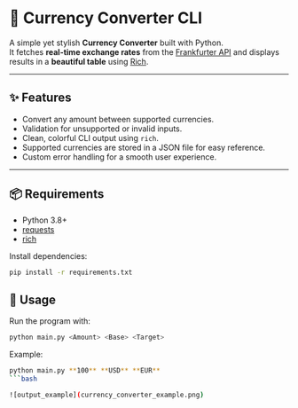 # 💱 Currency Converter CLI

A simple yet stylish **Currency Converter** built with Python.  
It fetches **real-time exchange rates** from the [Frankfurter API](https://www.frankfurter.app/) and displays results in a **beautiful table** using [Rich](https://github.com/Textualize/rich).  

---

## ✨ Features
- Convert any amount between supported currencies.
- Validation for unsupported or invalid inputs.
- Clean, colorful CLI output using `rich`.
- Supported currencies are stored in a JSON file for easy reference.
- Custom error handling for a smooth user experience.

---

## 📦 Requirements
- Python 3.8+
- [requests](https://pypi.org/project/requests/)
- [rich](https://pypi.org/project/rich/)

Install dependencies:


```bash
pip install -r requirements.txt

```

## 👤 Usage

Run the program with:
```bash
python main.py <Amount> <Base> <Target>
```
Example:
```bash
python main.py **100** **USD** **EUR**
```bash

![output_example](currency_converter_example.png)